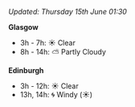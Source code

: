 *Updated: Thursday 15th June 01:30*

**Glasgow**

* 3h - 7h: :sunny: Clear
* 8h - 14h: :partly_sunny: Partly Cloudy

**Edinburgh**

* 3h - 12h: :sunny: Clear
* 13h, 14h: :cyclone: Windy (:sunny:)
